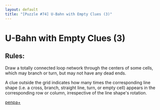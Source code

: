 ```yaml
---
layout: default
title: "[Puzzle #74] U-Bahn with Empty Clues (3)"
---
```


# U-Bahn with Empty Clues (3)

## Rules:

Draw a totally connected loop network through the centers of some cells, which may branch or turn, but may not have any dead ends.

A clue outside the grid indicates how many times the corresponding line shape (i.e. a cross, branch, straight line, turn, or empty cell) appears in the corresponding row or column, irrespective of the line shape's rotation. 

[penpa+](https://tinyurl.com/2dfvwe56)
